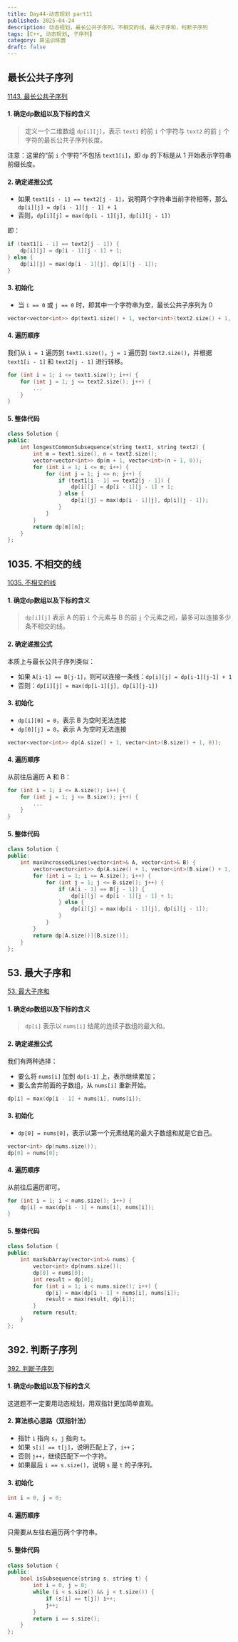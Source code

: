 ```yaml
---
title: Day44-动态规划 part11
published: 2025-04-24
description: 动态规划，最长公共子序列，不相交的线，最大子序和，判断子序列
tags: [C++, 动态规划, 子序列]
category: 算法训练营
draft: false
---
```


## 最长公共子序列

[1143. 最长公共子序列](https://leetcode.cn/problems/longest-common-subsequence/)

#### 1. 确定dp数组以及下标的含义

> 定义一个二维数组 `dp[i][j]`，表示 `text1` 的前 `i` 个字符与 `text2` 的前 `j` 个字符的最长公共子序列长度。

注意：这里的“前 `i` 个字符”不包括 `text1[i]`，即 `dp` 的下标是从 1 开始表示字符串前缀长度。

#### 2. 确定递推公式

- 如果 `text1[i - 1] == text2[j - 1]`，说明两个字符串当前字符相等，那么 `dp[i][j] = dp[i - 1][j - 1] + 1`
- 否则，`dp[i][j] = max(dp[i - 1][j], dp[i][j - 1])`

即：
```cpp
if (text1[i - 1] == text2[j - 1]) {
    dp[i][j] = dp[i - 1][j - 1] + 1;
} else {
    dp[i][j] = max(dp[i - 1][j], dp[i][j - 1]);
}
```

#### 3. 初始化

- 当 `i == 0` 或 `j == 0` 时，即其中一个字符串为空，最长公共子序列为 0

```cpp
vector<vector<int>> dp(text1.size() + 1, vector<int>(text2.size() + 1, 0));
```

#### 4. 遍历顺序

我们从 `i = 1` 遍历到 `text1.size()`，`j = 1` 遍历到 `text2.size()`，并根据 `text1[i - 1]` 和 `text2[j - 1]` 进行转移。

```cpp
for (int i = 1; i <= text1.size(); i++) {
    for (int j = 1; j <= text2.size(); j++) {
        ...
    }
}
```

#### 5. 整体代码

```cpp
class Solution {
public:
    int longestCommonSubsequence(string text1, string text2) {
        int m = text1.size(), n = text2.size();
        vector<vector<int>> dp(m + 1, vector<int>(n + 1, 0));
        for (int i = 1; i <= m; i++) {
            for (int j = 1; j <= n; j++) {
                if (text1[i - 1] == text2[j - 1]) {
                    dp[i][j] = dp[i - 1][j - 1] + 1;
                } else {
                    dp[i][j] = max(dp[i - 1][j], dp[i][j - 1]);
                }
            }
        }
        return dp[m][n];
    }
};
```

## 1035. 不相交的线

[1035. 不相交的线](https://leetcode.cn/problems/uncrossed-lines/)

#### 1. 确定dp数组以及下标的含义

> `dp[i][j]` 表示 A 的前 `i` 个元素与 B 的前 `j` 个元素之间，最多可以连接多少条不相交的线。

#### 2. 确定递推公式

本质上与最长公共子序列类似：
- 如果 `A[i-1] == B[j-1]`，则可以连接一条线：`dp[i][j] = dp[i-1][j-1] + 1`
- 否则：`dp[i][j] = max(dp[i-1][j], dp[i][j-1])`

#### 3. 初始化

- `dp[i][0] = 0`，表示 B 为空时无法连接
- `dp[0][j] = 0`，表示 A 为空时无法连接

```cpp
vector<vector<int>> dp(A.size() + 1, vector<int>(B.size() + 1, 0));
```

#### 4. 遍历顺序

从前往后遍历 A 和 B：
```cpp
for (int i = 1; i <= A.size(); i++) {
    for (int j = 1; j <= B.size(); j++) {
        ...
    }
}
```

#### 5. 整体代码

```cpp
class Solution {
public:
    int maxUncrossedLines(vector<int>& A, vector<int>& B) {
        vector<vector<int>> dp(A.size() + 1, vector<int>(B.size() + 1, 0));
        for (int i = 1; i <= A.size(); i++) {
            for (int j = 1; j <= B.size(); j++) {
                if (A[i - 1] == B[j - 1]) {
                    dp[i][j] = dp[i - 1][j - 1] + 1;
                } else {
                    dp[i][j] = max(dp[i - 1][j], dp[i][j - 1]);
                }
            }
        }
        return dp[A.size()][B.size()];
    }
};
```

## 53. 最大子序和

[53. 最大子序和](https://leetcode.cn/problems/maximum-subarray/)

#### 1. 确定dp数组以及下标的含义

> `dp[i]` 表示以 `nums[i]` 结尾的连续子数组的最大和。

#### 2. 确定递推公式

我们有两种选择：
- 要么将 `nums[i]` 加到 `dp[i-1]` 上，表示继续累加；
- 要么舍弃前面的子数组，从 `nums[i]` 重新开始。

```cpp
dp[i] = max(dp[i - 1] + nums[i], nums[i]);
```

#### 3. 初始化

- `dp[0] = nums[0]`，表示以第一个元素结尾的最大子数组和就是它自己。

```cpp
vector<int> dp(nums.size());
dp[0] = nums[0];
```

#### 4. 遍历顺序

从前往后遍历即可。

```cpp
for (int i = 1; i < nums.size(); i++) {
    dp[i] = max(dp[i - 1] + nums[i], nums[i]);
}
```

#### 5. 整体代码

```cpp
class Solution {
public:
    int maxSubArray(vector<int>& nums) {
        vector<int> dp(nums.size());
        dp[0] = nums[0];
        int result = dp[0];
        for (int i = 1; i < nums.size(); i++) {
            dp[i] = max(dp[i - 1] + nums[i], nums[i]);
            result = max(result, dp[i]);
        }
        return result;
    }
};
```

## 392. 判断子序列

[392. 判断子序列](https://leetcode.cn/problems/is-subsequence/)

#### 1. 确定dp数组以及下标的含义

这道题不一定要用动态规划，用双指针更加简单直观。

#### 2. 算法核心思路（双指针法）

- 指针 `i` 指向 `s`，`j` 指向 `t`。
- 如果 `s[i] == t[j]`，说明匹配上了，`i++`；
- 否则 `j++`，继续匹配下一个字符。
- 如果最后 `i == s.size()`，说明 `s` 是 `t` 的子序列。

#### 3. 初始化

```cpp
int i = 0, j = 0;
```

#### 4. 遍历顺序

只需要从左往右遍历两个字符串。

#### 5. 整体代码

```cpp
class Solution {
public:
    bool isSubsequence(string s, string t) {
        int i = 0, j = 0;
        while (i < s.size() && j < t.size()) {
            if (s[i] == t[j]) i++;
            j++;
        }
        return i == s.size();
    }
};
```
